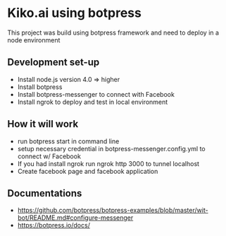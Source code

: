 # Kiko.ai using botpress

This project was build using botpress framework and need to deploy in a node environment

## Development set-up

- Install node.js version 4.0 => higher
- Install botpress
- Install botpress-messenger to connect with Facebook
- Install ngrok to deploy and test in local environment 

## How it will work

- run botpress start in command line
- setup necessary credential in botpress-messenger.config.yml to connect w/ Facebook
- If you had install ngrok run ngrok http 3000 to tunnel localhost
- Create facebook page and facebook application

## Documentations

- https://github.com/botpress/botpress-examples/blob/master/wit-bot/README.md#configure-messenger
- https://botpress.io/docs/
